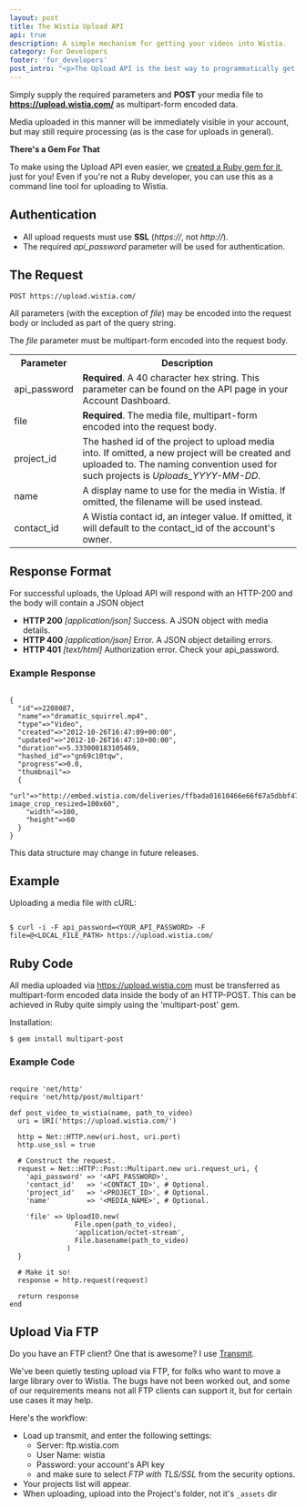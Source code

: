 ```yaml
---
layout: post
title: The Wistia Upload API
api: true
description: A simple mechanism for getting your videos into Wistia.
category: For Developers
footer: 'for_developers'
post_intro: "<p>The Upload API is the best way to programmatically get new videos and files into your Wistia account.</p><p>If you are looking to have site visitors upload content (something like <em>user generated content</em>) you should also check out <a href='/doc/upload-widget-specs'>Upload Widgets</a>.</p>"
---
```


Simply supply the required parameters and **POST** your media file to
**https://upload.wistia.com/** as multipart-form encoded data.

Media uploaded in this manner will be immediately visible in your account, but
may still require processing (as is the case for uploads in general).

**There's a Gem For That**

To make using the Upload API even easier, we 
[created a Ruby gem for it](https://github.com/wistia/wistia-uploader), just for you!
Even if you're not a Ruby developer, you can use this as a command line tool for uploading to Wistia.

## Authentication

* All upload requests must use **SSL** (*https://*, not *http://*).
* The required *api_password* parameter will be used for authentication.

## The Request

<pre><code class="language-vim">POST https://upload.wistia.com/</code></pre>

All parameters (with the exception of *file*) may be encoded into the request
body or included as part of the query string.

The *file* parameter must be multipart-form encoded into the request body.

<div><table>
  <tr>
    <th>Parameter</th>
    <th>Description</th>
  </tr>
  <tr>
    <td>api_password</td>
    <td> 
      <b>Required</b>.
      A 40 character hex string. This parameter can be found on the API page 
      in your Account Dashboard.
    </td>
  </tr>
  <tr>
    <td>file</td>
    <td> 
      <b>Required</b>.
      The media file, multipart-form encoded into the request body.
    </td>
  </tr>
  <tr>
    <td>project_id</td>
    <td> 
      The hashed id of the project to upload media into. If omitted, a new
      project will be created and uploaded to. The naming convention used for
      such projects is <i>Uploads_YYYY-MM-DD</i>.
    </td>
  </tr>
  <tr>
    <td>name</td>
    <td> 
      A display name to use for the media in Wistia. If omitted, the filename
      will be used instead.
    </td>
  </tr>
  <tr>
    <td>contact_id</td>
    <td> 
      A Wistia contact id, an integer value. If omitted, it will default to the
      contact_id of the account's owner.
    </td>
  </tr>
</table></div>

## Response Format

For successful uploads, the Upload API will respond with an HTTP-200 and the
body will contain a JSON object 

  * **HTTP 200** *[application/json]* Success. A JSON object with media details.
  * **HTTP 400** *[application/json]* Error. A JSON object detailing errors.
  * **HTTP 401** *[text/html]* Authorization error. Check your api_password.


### Example Response

<pre><code class="language-json">
{
  "id"=>2208087, 
  "name"=>"dramatic_squirrel.mp4", 
  "type"=>"Video", 
  "created"=>"2012-10-26T16:47:09+00:00", 
  "updated"=>"2012-10-26T16:47:10+00:00", 
  "duration"=>5.333000183105469, 
  "hashed_id"=>"gn69c10tqw",
  "progress"=>0.0,
  "thumbnail"=>
  {
    "url"=>"http://embed.wistia.com/deliveries/ffbada01610466e66f67a5dbbf473ed6574a6405.jpg?image_crop_resized=100x60", 
    "width"=>100, 
    "height"=>60
  }
}
</code></pre>

This data structure may change in future releases.

## Example

Uploading a media file with cURL:
<pre><code class='language-markup'>
$ curl -i -F api_password=&lt;YOUR_API_PASSWORD&gt; -F file=@&lt;LOCAL_FILE_PATH&gt; https://upload.wistia.com/
</code></pre>

## Ruby Code

All media uploaded via https://upload.wistia.com must be transferred as
multipart-form encoded data inside the body of an HTTP-POST. This can be
achieved in Ruby quite simply using the 'multipart-post' gem.

Installation:

<pre><code class="language-vim">$ gem install multipart-post</code></pre>

### Example Code
<pre><code class="language-ruby">
require 'net/http'
require 'net/http/post/multipart'

def post_video_to_wistia(name, path_to_video)
  uri = URI('https://upload.wistia.com/')

  http = Net::HTTP.new(uri.host, uri.port)
  http.use_ssl = true

  # Construct the request.
  request = Net::HTTP::Post::Multipart.new uri.request_uri, {
    'api_password' =&gt; '&lt;API_PASSWORD&gt;',
    'contact_id'   =&gt; '&lt;CONTACT_ID&gt;', # Optional.
    'project_id'   =&gt; '&lt;PROJECT_ID&gt;', # Optional.
    'name'         =&gt; '&lt;MEDIA_NAME&gt;', # Optional.

    'file' =&gt; UploadIO.new(
                File.open(path_to_video),
                'application/octet-stream',
                File.basename(path_to_video)
              )
  }

  # Make it so!
  response = http.request(request)

  return response
end
</code></pre>

## Upload Via FTP

Do you have an FTP client? One that is awesome? I use [Transmit](http://panic.com/transmit/). 

We've been quietly testing upload via FTP, for folks who want to move a large 
library over to Wistia. The bugs have not been worked out, and some of our requirements
means not all FTP clients can support it, but for certain use cases it may help.

Here's the workflow:

* Load up transmit, and enter the following settings:
  * Server: ftp.wistia.com
  * User Name: wistia
  * Password: your account's API key
  * and make sure to select *FTP with TLS/SSL* from the security options.
* Your projects list will appear. 
* When uploading, upload into the Project's folder, not it's `_assets` dir
